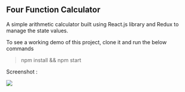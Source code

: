 ## Four Function Calculator

A simple arithmetic calculator built using React.js library and Redux to manage the state values.

To see a working demo of this project, clone it and run the below commands
>npm install &&
>npm start

Screenshot :


![](https://user-images.githubusercontent.com/46883706/56916594-e63fd780-6ad6-11e9-84de-634fd5ab96ab.PNG)

